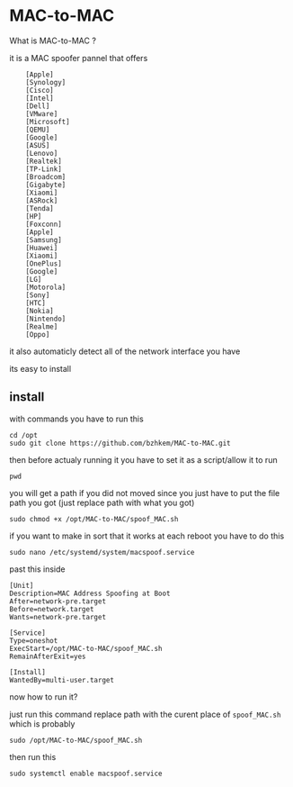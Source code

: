 # MAC-to-MAC

What is MAC-to-MAC ?

it is a MAC spoofer pannel that offers 
```
    [Apple]
    [Synology]
    [Cisco]
    [Intel]
    [Dell]
    [VMware]
    [Microsoft]
    [QEMU]
    [Google]
    [ASUS]
    [Lenovo]
    [Realtek]
    [TP-Link]
    [Broadcom]
    [Gigabyte]
    [Xiaomi]
    [ASRock]
    [Tenda]
    [HP]
    [Foxconn]
    [Apple]
    [Samsung]
    [Huawei]
    [Xiaomi]
    [OnePlus]
    [Google]
    [LG]
    [Motorola]
    [Sony]
    [HTC]
    [Nokia]
    [Nintendo]
    [Realme]
    [Oppo]
```

it also automaticly detect all of the network interface you have 

its easy to install

## install

with commands you have to run this 

```
cd /opt
sudo git clone https://github.com/bzhkem/MAC-to-MAC.git
```

then before actualy running it you have to set it as a script/allow it to run 

```
pwd
```
you will get a path if you did not moved since you just have to put the file path you got (just replace path with what you got)
```
sudo chmod +x /opt/MAC-to-MAC/spoof_MAC.sh
```

if you want to make in sort that it works at each reboot you have to do this

```
sudo nano /etc/systemd/system/macspoof.service
```
past this inside
```
[Unit]
Description=MAC Address Spoofing at Boot
After=network-pre.target
Before=network.target
Wants=network-pre.target

[Service]
Type=oneshot
ExecStart=/opt/MAC-to-MAC/spoof_MAC.sh
RemainAfterExit=yes

[Install]
WantedBy=multi-user.target
```

now how to run it?

just run this command replace path with the curent place of `spoof_MAC.sh` which is probably
```
sudo /opt/MAC-to-MAC/spoof_MAC.sh
```
then run this
```
sudo systemctl enable macspoof.service
```
